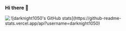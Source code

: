 ### Hi there 👋

<img align="left" src="https://github-readme-stats.vercel.app/api/top-langs/?username=darknight1050&layout=compact&bg_color=20,0d1117,0d1117,21262d,0d1117&title_color=fff&text_color=fff" />
![darknight1050's GitHub stats](https://github-readme-stats.vercel.app/api?username=darknight1050)

<!--
**darknight1050/darknight1050** is a ✨ _special_ ✨ repository because its `README.md` (this file) appears on your GitHub profile.

Here are some ideas to get you started:

- 🔭 I’m currently working on ...
- 🌱 I’m currently learning ...
- 👯 I’m looking to collaborate on ...
- 🤔 I’m looking for help with ...
- 💬 Ask me about ...
- 📫 How to reach me: ...
- 😄 Pronouns: ...
- ⚡ Fun fact: ...
-->
